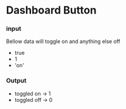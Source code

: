 # Dashboard Button
### input
Bellow data will toggle on and anything else off
- true
- 1
- 'on'

### Output
- toggled on -> 1
- toggled off -> 0